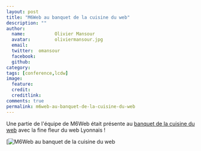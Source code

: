 ```yaml
---
layout: post
title: "M6Web au banquet de la cuisine du web"
description: ""
author:
  name:           Olivier Mansour
  avatar:         oliviermansour.jpg
  email:          
  twitter:  omansour      
  facebook:       
  github:    
category: 
tags: [conference,lcdw]
image:
  feature: 
  credit: 
  creditlink: 
comments: true  
permalink: m6web-au-banquet-de-la-cuisine-du-web
---
```


Une partie de l'équipe de M6Web était présente au [banquet de la cuisine du web](http://www.lacuisineduweb.com/la-cuisine-fait-son-banquet.html) avec la fine fleur du web Lyonnais !


[![M6Web au banquet de la cuisine du web](h/images/posts/imgob/0-00-30-83-201211-ob_0c745f_74a85c8234e611e294a422000a1f9874-7-1.jpg)

